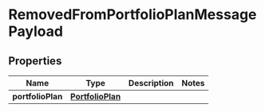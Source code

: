 
# RemovedFromPortfolioPlanMessagePayload

## Properties
Name | Type | Description | Notes
------------ | ------------- | ------------- | -------------
**portfolioPlan** | [**PortfolioPlan**](PortfolioPlan.md) |  | 




